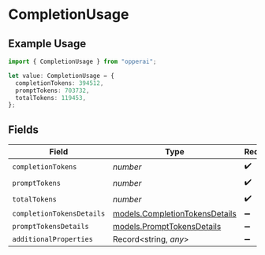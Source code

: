 # CompletionUsage

## Example Usage

```typescript
import { CompletionUsage } from "opperai";

let value: CompletionUsage = {
  completionTokens: 394512,
  promptTokens: 703732,
  totalTokens: 119453,
};
```

## Fields

| Field                                                                  | Type                                                                   | Required                                                               | Description                                                            |
| ---------------------------------------------------------------------- | ---------------------------------------------------------------------- | ---------------------------------------------------------------------- | ---------------------------------------------------------------------- |
| `completionTokens`                                                     | *number*                                                               | :heavy_check_mark:                                                     | N/A                                                                    |
| `promptTokens`                                                         | *number*                                                               | :heavy_check_mark:                                                     | N/A                                                                    |
| `totalTokens`                                                          | *number*                                                               | :heavy_check_mark:                                                     | N/A                                                                    |
| `completionTokensDetails`                                              | [models.CompletionTokensDetails](../models/completiontokensdetails.md) | :heavy_minus_sign:                                                     | N/A                                                                    |
| `promptTokensDetails`                                                  | [models.PromptTokensDetails](../models/prompttokensdetails.md)         | :heavy_minus_sign:                                                     | N/A                                                                    |
| `additionalProperties`                                                 | Record<string, *any*>                                                  | :heavy_minus_sign:                                                     | N/A                                                                    |